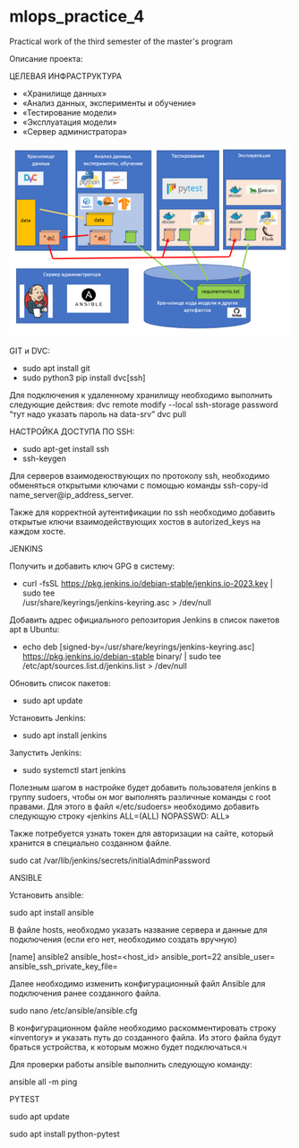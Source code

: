 # mlops_practice_4
Practical work of the third semester of the master's program

Описание проекта:

ЦЕЛЕВАЯ ИНФРАСТРУКТУРА
- «Хранилище данных»
- «Анализ данных, эксперименты и обучение»
- «Тестирование модели»
- «Эксплуатация модели»
- «Сервер администратора»

![Инфраструктура](MLOps4.1.image_1.png)

GIT и DVC:
- sudo apt install git
- sudo python3 pip install dvc[ssh]

Для подключения к удаленному хранилищу необходимо выполнить следующие действия:
dvc remote modify --local ssh-storage password “тут надо указать пароль на data-srv”
		dvc pull

НАСТРОЙКА ДОСТУПА ПО SSH:
- sudo apt-get install ssh
- ssh-keygen

Для серверов взаимодеюствующих по протоколу ssh, необходимо обменяться открытыми ключами с помощью команды ssh-copy-id name_server@ip_address_server.

Также для корректной аутентификации по ssh необходимо добавить открытые ключи взаимодействующих хостов в autorized_keys на каждом хосте.

JENKINS

Получить и добавить ключ GPG в систему: 
- curl -fsSL https://pkg.jenkins.io/debian-stable/jenkins.io-2023.key | sudo tee \
  /usr/share/keyrings/jenkins-keyring.asc > /dev/null

Добавить адрес официального репозитория Jenkins в список пакетов apt в Ubuntu:
- echo deb [signed-by=/usr/share/keyrings/jenkins-keyring.asc] \
  https://pkg.jenkins.io/debian-stable binary/ | sudo tee \
  /etc/apt/sources.list.d/jenkins.list > /dev/null

Обновить список пакетов:
- sudo apt update

Установить Jenkins: 
- sudo apt install jenkins

Запустить Jenkins:
- sudo systemctl start jenkins

Полезным шагом в настройке будет добавить пользователя jenkins в группу sudoers, чтобы он мог выполнять различные команды с root правами. Для этого в файл «/etc/sudoers» необходимо добавить следующую строку «jenkins ALL=(ALL) NOPASSWD: ALL»

Также потребуется узнать токен для авторизации на сайте, который хранится в специально созданном файле.

sudo cat /var/lib/jenkins/secrets/initialAdminPassword

ANSIBLE

Установить ansible:

sudo apt install ansible

В файле hosts, необходмо указать название сервера и данные для подключения (если его нет, необходимо создать вручную)

[name]
ansible2 ansible_host=<host_id> ansible_port=22 ansible_user=<user> ansible_ssh_private_key_file=<path to secret key ssh>

Далее необходимо изменить конфигурационный файл Ansible для подключения ранее созданного файла.

sudo nano /etc/ansible/ansible.cfg

В конфигурационном файле необходимо раскомментировать строку «inventory» и указать путь до созданного файла. Из этого файла будут браться устройства, к которым можно будет подключаться.ч

Для проверки работы ansible выполнить следующую команду:

ansible all -m ping

PYTEST

sudo apt update

sudo apt install python-pytest







